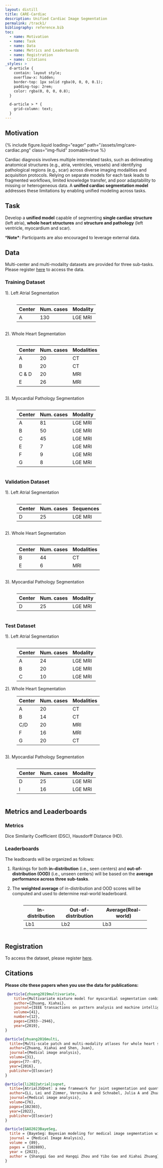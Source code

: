 ```yaml
---
layout: distill
title: CARE-Cardiac
description: Unified Cardiac Image Segmentation
permalink: /track1/
bibliography: reference.bib
toc:
  - name: Motivation
  - name: Task
  - name: Data
  - name: Metrics and Leaderboards
  - name: Registration
  - name: Citations
_styles: >
  d-article {
    contain: layout style;
    overflow-x: hidden;
    border-top: 1px solid rgba(0, 0, 0, 0.1);
    padding-top: 2rem;
    color: rgba(0, 0, 0, 0.8);
  }

  d-article > * {
    grid-column: text;
  }
---
```


## Motivation

{% include figure.liquid loading="eager" path="/assets/img/care-cardiac.png" class="img-fluid" zoomable=true %}

Cardiac diagnosis involves multiple interrelated tasks, such as delineating anatomical structures (e.g., atria, ventricles, vessels) and identifying pathological regions (e.g., scar) across diverse imaging modalities and acquisition protocols. Relying on separate models for each task leads to fragmented workflows, limited knowledge transfer, and poor adaptability to missing or heterogeneous data. A **unified cardiac segmentation model** addresses these limitations by enabling unified modeling across tasks. 

## Task

Develop a **unified model** capable of segmenting **single cardiac structure** (left atria), **whole heart structures** and **structure and pathology** (left ventricle, myocardium and scar).

***Note\***: Participants are also encouraged to leverage external data.


## Data

Multi-center and multi-modality datasets are provided for three sub-tasks. Please register [here](http://zmic.org.cn/care_2025/eval/register?track=care_cardiac) to access the data. 

### Training Dataset

1). Left Atrial Segmentation

<div style="display: flex; justify-content: center;">
<table class="table table-sm table-hover border-bottom" style="table-layout:fixed;width:85%;align:center;">
  <thead>
    <tr>
      <th scope="col">Center</th>
      <th scope="col">Num. cases</th>
      <th scope="col">Modality</th>
    </tr>
  </thead>
  <tbody>
    <tr>
      <td>A</td>
      <td>130</td>
      <td>LGE MRI</td>
    </tr>
  </tbody>
</table>
</div>

2). Whole Heart Segmentation

<div style="display: flex; justify-content: center;">
<table class="table table-sm table-hover border-bottom" style="table-layout:fixed;width:85%;align:center;">
  <thead>
    <tr>
      <th scope="col">Center</th>
      <th scope="col">Num. cases</th>
      <th scope="col">Modalities</th>
    </tr>
  </thead>
  <tbody>
    <tr>
      <td>A</td>
      <td>20</td>
      <td>CT</td>
    </tr>
    <tr>
      <td>B</td>
      <td>20</td>
      <td>CT</td>
    </tr>
    <tr>
      <td>C & D</td>
      <td>20</td>
      <td>MRI</td>
    </tr>
    <tr>
      <td>E</td>
      <td>26</td>
      <td>MRI</td>
    </tr>
  </tbody>
</table>
</div>



3). Myocardial Pathology Segmentation

<div style="display: flex; justify-content: center;">
<table class="table table-sm table-hover border-bottom" style="table-layout:fixed;width:85%;align:center;">
  <thead>
    <tr>
      <th scope="col">Center</th>
      <th scope="col">Num. cases</th>
      <th scope="col">Modality</th>
    </tr>
  </thead>
  <tbody>
    <tr>
      <td>A</td>
      <td>81</td>
      <td>LGE MRI</td>
    </tr>
    <tr>
      <td>B</td>
      <td>50</td>
      <td>LGE MRI</td>
    </tr>
    <tr>
      <td>C</td>
      <td>45</td>
      <td>LGE MRI</td>
    </tr>
    <tr>
      <td>E</td>
      <td>7</td>
      <td>LGE MRI</td>
    </tr>
    <tr>
      <td>F</td>
      <td>9</td>
      <td>LGE MRI</td>
    </tr>
    <tr>
      <td>G</td>
      <td>8</td>
      <td>LGE MRI</td>
    </tr>
  </tbody>
</table>
</div>


### Validation Dataset

 1).  Left Atrial Segmentation

<div style="display: flex; justify-content: center;">
<table class="table table-sm table-hover border-bottom" style="table-layout:fixed;width:85%;align:center;">
  <thead>
    <tr>
      <th scope="col">Center</th>
      <th scope="col">Num. cases</th>
      <th scope="col">Sequences</th>
    </tr>
  </thead>
  <tbody>
    <tr>
      <td>D</td>
      <td>25</td>
      <td>LGE MRI</td>
    </tr>
  </tbody>
</table>
</div>



 2). Whole Heart Segmentation

<div style="display: flex; justify-content: center;">
<table class="table table-sm table-hover border-bottom" style="table-layout:fixed;width:85%;align:center;">
  <thead>
    <tr>
      <th scope="col">Center</th>
      <th scope="col">Num. cases</th>
      <th scope="col">Modalities</th>
    </tr>
  </thead>
  <tbody>
    <tr>
      <td>B</td>
      <td>44</td>
      <td>CT</td>
    </tr>
    <tr>
      <td>E</td>
      <td>6</td>
      <td>MRI</td>
    </tr>
  </tbody>
</table>
</div>


 3). Myocardial Pathology Segmentation

<div style="display: flex; justify-content: center;">
<table class="table table-sm table-hover border-bottom" style="table-layout:fixed;width:85%;align:center;">
  <thead>
    <tr>
      <th scope="col">Center</th>
      <th scope="col">Num. cases</th>
      <th scope="col">Modality</th>
    </tr>
  </thead>
  <tbody>
    <tr>
      <td>D</td>
      <td>25</td>
      <td>LGE MRI</td>
    </tr>
  </tbody>
</table>
</div>




### Test Dataset

1). Left Atrial Segmentation

<div style="display: flex; justify-content: center;">
<table class="table table-sm table-hover border-bottom" style="table-layout:fixed;width:85%;align:center;">
  <thead>
    <tr>
      <th scope="col">Center</th>
      <th scope="col">Num. cases</th>
      <th scope="col">Modality</th>
    </tr>
  </thead>
  <tbody>
     <tr>
      <td>A</td>
      <td>24</td>
      <td>LGE MRI</td>
    </tr>
    <tr>
      <td>B</td>
      <td>20</td>
      <td>LGE MRI</td>
    </tr>
    <tr>
      <td>C</td>
      <td>10</td>
      <td>LGE MRI</td>
    </tr> 
  </tbody>
</table>
</div>
2). Whole Heart Segmentation

<div style="display: flex; justify-content: center;">
<table class="table table-sm table-hover border-bottom" style="table-layout:fixed;width:85%;align:center;">
  <thead>
    <tr>
      <th scope="col">Center</th>
      <th scope="col">Num. cases</th>
      <th scope="col">Modalities</th>
    </tr>
  </thead>
  <tbody>
    <tr>
      <td>A</td>
      <td>20</td>
      <td>CT</td>
    </tr>
    <tr>
      <td>B</td>
      <td>14</td>
      <td>CT</td>
    </tr>
    <tr>
      <td>C/D</td>
      <td>20</td>
      <td>MRI</td>
    </tr>
    <tr>
      <td>F</td>
      <td>16</td>
      <td>MRI</td>
    </tr>
    <tr>
      <td>G</td>
      <td>20</td>
      <td>CT</td>
    </tr>
  </tbody>
</table>
</div>


3). Myocardial Pathology Segmentation

<div style="display: flex; justify-content: center;">
<table class="table table-sm table-hover border-bottom" style="table-layout:fixed;width:85%;align:center;">
  <thead>
    <tr>
      <th scope="col">Center</th>
      <th scope="col">Num. cases</th>
      <th scope="col">Modality</th>
    </tr>
  </thead>
  <tbody>
    <tr>
      <td>D</td>
      <td>25</td>
      <td>LGE MRI</td>
    </tr>
    <tr>
      <td>I</td>
      <td>16</td>
      <td>LGE MRI</td>
    </tr>
  </tbody>
</table>
</div>






## Metrics and Leaderboards

### Metrics

Dice Similarity Coefficient (DSC), Hausdorff Distance (HD).

### Leaderboards

The leadboards will be organized as follows: 
1. Rankings for both **in-distribution** (i.e., seen centers) and **out-of-distribution (OOD)** (i.e., unseen centers) will be based on the **average performance across three sub-tasks**.

2. The **weighted average** of in-distribution and OOD scores will be computed and used to determine real-world leaderboard.

   <div style="display: flex; justify-content: center;">
   <table class="table table-sm table-hover border-bottom" style="table-layout:fixed;width:85%;align:center;">
     <thead>
       <tr>
         <th scope="col">In-distribution</th>
         <th scope="col">Out-of-distribution</th>
         <th scope="col">Average(Real-world)</th>
       </tr>
     </thead>
     <tbody>
       <tr>
         <td>Lb1</td>
         <td>Lb2</td>
         <td>Lb3</td>
       </tr>
     </tbody>
   </table>
   </div>


## Registration
To access the dataset, please register [here](http://zmic.org.cn/care_2025/eval/register?track=care_cardiac).


## Citations
**Please cite these papers when you use the data for publications:**
```bib
 @article{zhuang2019multivariate,
    title={Multivariate mixture model for myocardial segmentation combining multi-source images},
    author={Zhuang, Xiahai},
    journal={IEEE transactions on pattern analysis and machine intelligence},
    volume={41},
    number={12},
    pages={2933--2946},
    year={2019},
}

@article{zhuang2016multi,
  title={Multi-scale patch and multi-modality atlases for whole heart segmentation of MRI},
  author={Zhuang, Xiahai and Shen, Juan},
  journal={Medical image analysis},
  volume={31},
  pages={77--87},
  year={2016},
  publisher={Elsevier}
}

@article{li2022atrialjsqnet,
  title={AtrialJSQnet: a new framework for joint segmentation and quantification of left atrium and scars incorporating spatial and shape information},
  author={Li, Lei and Zimmer, Veronika A and Schnabel, Julia A and Zhuang, Xiahai},
  journal={Medical image analysis},
  volume={76},
  pages={102303},
  year={2022},
  publisher={Elsevier}
}

@article{GAO2023BayeSeg,
  title = {BayeSeg: Bayesian modeling for medical image segmentation with interpretable generalizability},
  journal = {Medical Image Analysis},
  volume = {89},
  pages = {102889},
  year = {2023},
  author = {Shangqi Gao and Hangqi Zhou and Yibo Gao and Xiahai Zhuang},
}
```

